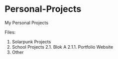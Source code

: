 # Personal-Projects
My Personal Projects

Files:
1. Solarpunk Projects
2. School Projects
2.1. Blok A
2.1.1. Portfolio Website
3. Other
